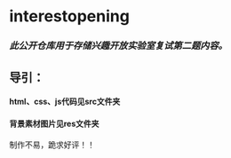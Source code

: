 # interestopening
### *此公开仓库用于存储兴趣开放实验室复试第二题内容。*
## 导引：

#### **html、css、js代码见src文件夹**
#### **背景素材图片见res文件夹**


制作不易，跪求好评！！
